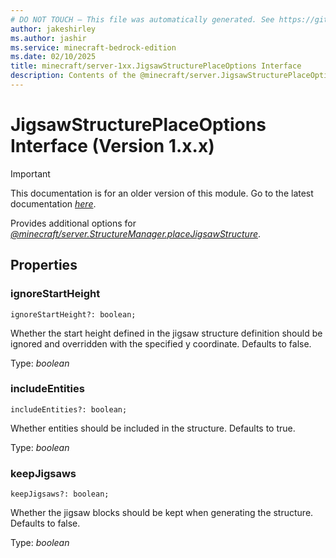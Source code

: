 ```yaml
---
# DO NOT TOUCH — This file was automatically generated. See https://github.com/mojang/minecraftapidocsgenerator to modify descriptions, examples, etc.
author: jakeshirley
ms.author: jashir
ms.service: minecraft-bedrock-edition
ms.date: 02/10/2025
title: minecraft/server-1xx.JigsawStructurePlaceOptions Interface
description: Contents of the @minecraft/server.JigsawStructurePlaceOptions class (Version 1.x.x).
---
```

# JigsawStructurePlaceOptions Interface (Version 1.x.x)

> [!IMPORTANT]
> This documentation is for an older version of this module. Go to the latest documentation [*here*](../../../scriptapi/minecraft/server/JigsawStructurePlaceOptions.md).

Provides additional options for [*@minecraft/server.StructureManager.placeJigsawStructure*](../../../priorscriptapi/minecraft/server-1xx/StructureManager.md#placejigsawstructure).

## Properties

### **ignoreStartHeight**
`ignoreStartHeight?: boolean;`

Whether the start height defined in the jigsaw structure definition should be ignored and overridden with the specified y coordinate. Defaults to false.

Type: *boolean*

### **includeEntities**
`includeEntities?: boolean;`

Whether entities should be included in the structure. Defaults to true.

Type: *boolean*

### **keepJigsaws**
`keepJigsaws?: boolean;`

Whether the jigsaw blocks should be kept when generating the structure. Defaults to false.

Type: *boolean*
